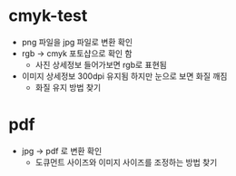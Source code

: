 # cmyk-test
* png 파일을 jpg 파일로 변환 확인
* rgb -> cmyk 포토샵으로 확인 함
  * 사진 상세정보 들어가보면 rgb로 표현됨
* 이미지 상세정보 300dpi 유지됨 하지만 눈으로 보면 화질 깨짐
  * 화질 유지 방법 찾기
  
# pdf
* jpg -> pdf 로 변환 확인
  * 도큐먼트 사이즈와 이미지 사이즈를 조정하는 방법 찾기
